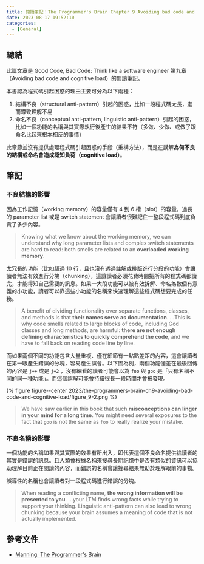 ```yaml
---
title: 閱讀筆記：The Programmer's Brain Chapter 9 Avoiding bad code and cognitive load -- Two frameworks
date: 2023-08-17 19:52:10
categories:
  - [General]
---
```


## 總結

此篇文章是 Good Code, Bad Code: Think like a software engineer 第九章（Avoiding bad code and cognitive load）的閱讀筆記。

本書認為程式碼引起困惑的理由主要可分為以下兩種：

1. 結構不良（structural anti-pattern）引起的困惑，比如一段程式碼太長，進而導致理解不易
2. 命名不良（conceptual anti-pattern, linguistic anti-pattern）引起的困惑，比如一個功能的名稱與其實際執行後產生的結果不符（多做、少做、或做了跟命名比起來根本相反的事情）

此章節並沒有提供處理程式碼引起困惑的手段（重構方法），而是在講解**為何不良的結構或命名會造成認知負荷（cognitive load）**。

## 筆記

### 不良結構的影響

因為工作記憶（working memory）的容量僅有 4 到 6 槽（slot）的容量，過長的 parameter list 或是 switch statement 會讓讀者很難記住一整段程式碼到底負責了多少內容。

> Knowing what we know about the working memory, we can understand why long parameter lists and complex switch statements are hard to read: both smells are related to an **overloaded working memory**.

太冗長的功能（比如超過 10 行，且也沒有透過註解或排版進行分段的功能）會讓讀者無法有效進行分塊（chunking），這讓讀者必須花費時間把所有的程式碼都讀完，才能得知自己需要的訊息。如果一大段功能可以被有效拆解、命名為數個有意義的小功能，讀者可以靠這些小功能的名稱來快速理解這些程式碼想要完成的任務。

> A benefit of dividing functionality over separate functions, classes, and methods is that **their names serve as documentation**. ...This is why code smells related to large blocks of code, including God classes and long methods, are harmful: **there are not enough defining characteristics to quickly comprehend the code**, and we have to fall back on reading code line by line.

而如果兩個不同的功能包含大量重複、僅在細節有一點點差距的內容，這會讓讀者在第一眼產生錯誤的分塊，容易產生誤會。以下圖為例，兩個功能僅差在最後回傳的內容是 `j++` 或是 `j+2` ，沒有細看的讀者可能會以為 `foo` 與 `goo` 是「只有名稱不同的同一種功能」。而這個誤解可能會持續很長一段時間才會被發現。

{% figure figure--center 2023/the-programmers-brain-ch9-avoiding-bad-code-and-cognitive-load/figure_9-2.png %}

> We have saw earlier in this book that such **misconceptions can linger in your mind for a long time**. You might need several exposures to the fact that `goo` is not the same as `foo` to really realize your mistake.

### 不良名稱的影響

一個功能的名稱如果與其實際的效果有所出入，即代表這個不良命名提供給讀者的其實是錯誤的訊息。且人類會根據名稱來搜尋長期記憶中是否有類似的資訊可以協助理解目前正在閱讀的內容，而錯誤的名稱會讓搜尋結果無助於理解眼前的事物。

誤導性的名稱也會讓讀者對一段程式碼進行錯誤的分塊。

> When reading a conflicting name, **the wrong information will be presented to you**. ...your LTM finds wrong facts while trying to support your thinking. Linguistic anti-pattern can also lead to wrong chunking because your brain assumes a meaning of code that is not actually implemented.

## 參考文件

- [Manning: The Programmer's Brain](https://www.manning.com/books/the-programmers-brain)
